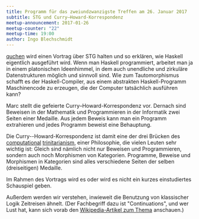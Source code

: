 ```yaml
---
title: Programm für das zweiundzwanzigste Treffen am 26. Januar 2017
subtitle: STG und Curry–Howard-Korrespondenz
meetup-announcement: 2017-01-26
meetup-counter: "22"
meetup-time: 19:00
author: Ingo Blechschmidt
---
```


[quchen](https://github.com/quchen/) wird einen Vortrag über STG halten und so
erklären, wie Haskell eigentlich ausgeführt wird. Wenn man Haskell
programmiert, arbeitet man ja in einem platonischen Ideenhimmel, in dem auch
unendliche und zirkuläre Datenstrukturen möglich und sinnvoll sind. Wie zum
Tautomorphismus schafft es der Haskell-Compiler, aus einem abstrakten
Haskell-Programm Maschinencode zu erzeugen, die der Computer tatsächlich
ausführen kann?

Marc stellt die gefeierte Curry–Howard-Korrespondenz vor. Dernach sind Beweisen
in der Mathematik und Programmieren in der Informatik zwei Seiten einer
Medaille. Aus jedem Beweis kann man ein Programm extrahieren und jedes Programm
beweist eine Behauptung.

Die Curry--Howard-Korrespondenz ist damit eine der drei Brücken des
[computational](https://ncatlab.org/nlab/show/computational+trinitarianism)
[trinitarianism](https://existentialtype.wordpress.com/2011/03/27/the-holy-trinity/),
einer Philosophie, die vielen Leuten sehr wichtig ist: Gleich sind nämlich
nicht nur Beweisen und Programmieren, sondern auch noch Morphismen von
Kategorien. Programme, Beweise und Morphismen in Kategorien sind alles
verschiedene Seiten der selben (dreiseitigen) Medaille.

Im Rahmen des Vortrags wird es oder wird es nicht ein kurzes einstudiertes
Schauspiel geben.

Außerdem werden wir verstehen, inwieweit die Benutzung von klassischer Logik
Zeitreisen ähnelt. (Der Fachbegriff dazu ist "Continuations", und wer Lust hat,
kann sich vorab den [Wikipedia-Artikel zum
Thema](https://en.wikipedia.org/wiki/Continuation) anschauen.)
